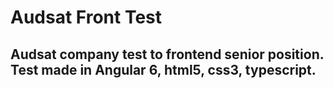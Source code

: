 # Audsat Front Test
## Audsat company test to frontend senior position. Test made in Angular 6, html5, css3, typescript.
